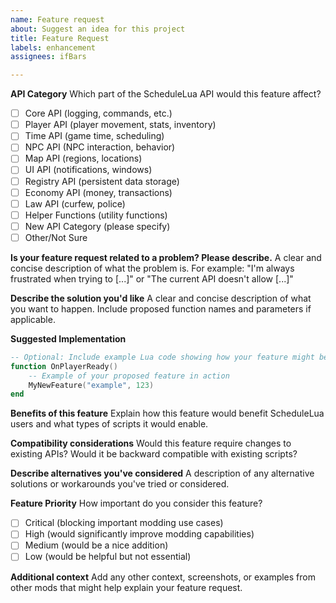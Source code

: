 ```yaml
---
name: Feature request
about: Suggest an idea for this project
title: Feature Request
labels: enhancement
assignees: ifBars

---
```


**API Category**
Which part of the ScheduleLua API would this feature affect?
- [ ] Core API (logging, commands, etc.)
- [ ] Player API (player movement, stats, inventory)
- [ ] Time API (game time, scheduling)
- [ ] NPC API (NPC interaction, behavior)
- [ ] Map API (regions, locations)
- [ ] UI API (notifications, windows)
- [ ] Registry API (persistent data storage)
- [ ] Economy API (money, transactions)
- [ ] Law API (curfew, police)
- [ ] Helper Functions (utility functions)
- [ ] New API Category (please specify)
- [ ] Other/Not Sure

**Is your feature request related to a problem? Please describe.**
A clear and concise description of what the problem is. For example: "I'm always frustrated when trying to [...]" or "The current API doesn't allow [...]"

**Describe the solution you'd like**
A clear and concise description of what you want to happen. Include proposed function names and parameters if applicable.

**Suggested Implementation**
```lua
-- Optional: Include example Lua code showing how your feature might be used
function OnPlayerReady()
    -- Example of your proposed feature in action
    MyNewFeature("example", 123)
end
```

**Benefits of this feature**
Explain how this feature would benefit ScheduleLua users and what types of scripts it would enable.

**Compatibility considerations**
Would this feature require changes to existing APIs? Would it be backward compatible with existing scripts?

**Describe alternatives you've considered**
A description of any alternative solutions or workarounds you've tried or considered.

**Feature Priority**
How important do you consider this feature?
- [ ] Critical (blocking important modding use cases)
- [ ] High (would significantly improve modding capabilities)
- [ ] Medium (would be a nice addition)
- [ ] Low (would be helpful but not essential)

**Additional context**
Add any other context, screenshots, or examples from other mods that might help explain your feature request.
